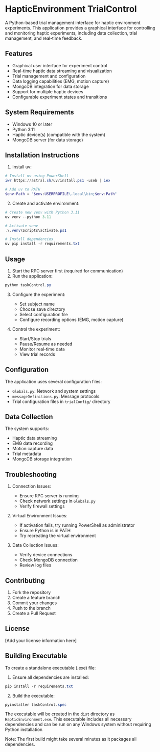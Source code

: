 # HapticEnvironment TrialControl

A Python-based trial management interface for haptic environment experiments. This application provides a graphical interface for controlling and monitoring haptic experiments, including data collection, trial management, and real-time feedback.

## Features

- Graphical user interface for experiment control
- Real-time haptic data streaming and visualization
- Trial management and configuration
- Data logging capabilities (EMG, motion capture)
- MongoDB integration for data storage
- Support for multiple haptic devices
- Configurable experiment states and transitions

## System Requirements

- Windows 10 or later
- Python 3.11
- Haptic device(s) (compatible with the system)
- MongoDB server (for data storage)

## Installation Instructions

1. Install uv:
```powershell
# Install uv using PowerShell
iwr https://astral.sh/uv/install.ps1 -useb | iex

# Add uv to PATH
$env:Path = "$env:USERPROFILE\.local\bin;$env:Path"
```

2. Create and activate environment:
```powershell
# Create new venv with Python 3.11
uv venv --python 3.11

# Activate venv
.\.venv\Scripts\activate.ps1

# Install dependencies
uv pip install -r requirements.txt
```

## Usage

1. Start the RPC server first (required for communication)
2. Run the application:
```powershell
python taskControl.py
```

3. Configure the experiment:
   - Set subject name
   - Choose save directory
   - Select configuration file
   - Configure recording options (EMG, motion capture)

4. Control the experiment:
   - Start/Stop trials
   - Pause/Resume as needed
   - Monitor real-time data
   - View trial records

## Configuration

The application uses several configuration files:
- `Globals.py`: Network and system settings
- `messageDefinitions.py`: Message protocols
- Trial configuration files in `trialConfig/` directory

## Data Collection

The system supports:
- Haptic data streaming
- EMG data recording
- Motion capture data
- Trial metadata
- MongoDB storage integration

## Troubleshooting

1. Connection Issues:
   - Ensure RPC server is running
   - Check network settings in `Globals.py`
   - Verify firewall settings

2. Virtual Environment Issues:
   - If activation fails, try running PowerShell as administrator
   - Ensure Python is in PATH
   - Try recreating the virtual environment

3. Data Collection Issues:
   - Verify device connections
   - Check MongoDB connection
   - Review log files

## Contributing

1. Fork the repository
2. Create a feature branch
3. Commit your changes
4. Push to the branch
5. Create a Pull Request

## License

[Add your license information here]

## Building Executable

To create a standalone executable (.exe) file:

1. Ensure all dependencies are installed:
```powershell
pip install -r requirements.txt
```

2. Build the executable:
```powershell
pyinstaller taskControl.spec
```

The executable will be created in the `dist` directory as `HapticEnvironment.exe`. This executable includes all necessary dependencies and can be run on any Windows system without requiring Python installation.

Note: The first build might take several minutes as it packages all dependencies.
